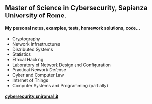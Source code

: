 ## Master of Science in Cybersecurity, Sapienza University of Rome.

#### My personal notes, examples, tests, homework solutions, code...

- Cryptography
- Network Infrastructures
- Distributed Systems
- Statistics
- Ethical Hacking
- Laboratory of Network Design and Configuration
- Practical Network Defense
- Cyber and Computer Law
- Internet of Things
- Computer Systems and Programming (partially)

#### [cybersecurity.uniroma1.it](https://cybersecurity.uniroma1.it/home)
